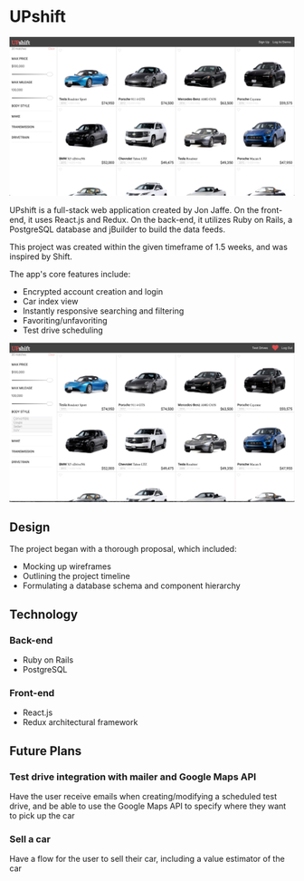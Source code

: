 UPshift
======

![Homepage](https://github.com/jonjaffe/UPshift/blob/master/docs/images/home_page.png)
<Enter>

UPshift is a full-stack web application created by Jon Jaffe. On the front-end, it uses React.js and Redux. On the back-end, it utilizes Ruby on Rails, a PostgreSQL database and jBuilder to build the data feeds.
<Enter>

This project was created within the given timeframe of 1.5 weeks, and was inspired by Shift.
<Enter>

The app's core features include:

* Encrypted account creation and login
* Car index view
* Instantly responsive searching and filtering
* Favoriting/unfavoriting
* Test drive scheduling

![Main functionality](https://github.com/jonjaffe/UPshift/blob/master/docs/images/main_functionality.gif)

Design
------
The project began with a thorough proposal, which included:
* Mocking up wireframes
* Outlining the project timeline
* Formulating a database schema and component hierarchy

Technology
------

### Back-end
* Ruby on Rails
* PostgreSQL

### Front-end
* React.js
* Redux architectural framework

Future Plans
-----
### Test drive integration with mailer and Google Maps API
Have the user receive emails when creating/modifying a scheduled test drive, and be able to use the Google Maps API to specify where they want to pick up the car
### Sell a car
Have a flow for the user to sell their car, including a value estimator of the car
